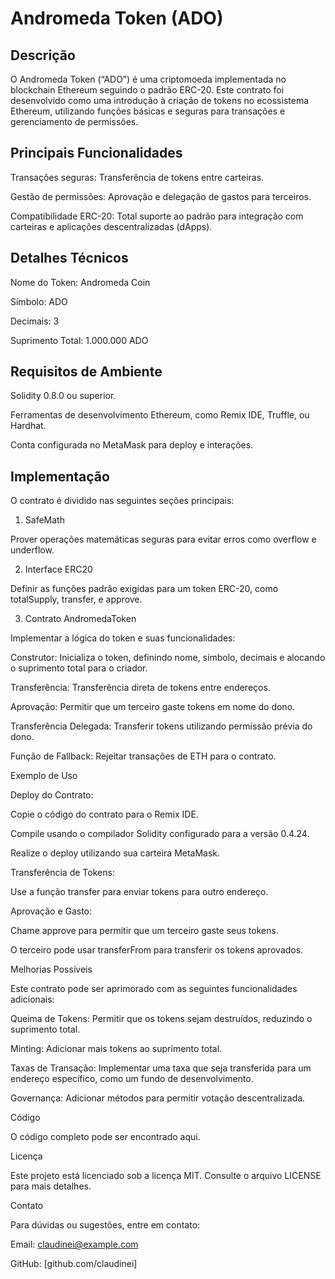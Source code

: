 # **Andromeda Token (ADO)**

## **Descrição**

O Andromeda Token (“ADO”) é uma criptomoeda implementada no blockchain Ethereum seguindo o padrão ERC-20. Este contrato foi desenvolvido como uma introdução à criação de tokens no ecossistema Ethereum, utilizando funções básicas e seguras para transações e gerenciamento de permissões.

## Principais Funcionalidades

Transações seguras: Transferência de tokens entre carteiras.

Gestão de permissões: Aprovação e delegação de gastos para terceiros.

Compatibilidade ERC-20: Total suporte ao padrão para integração com carteiras e aplicações descentralizadas (dApps).

## Detalhes Técnicos

Nome do Token: Andromeda Coin

Símbolo: ADO

Decimais: 3

Suprimento Total: 1.000.000 ADO

## Requisitos de Ambiente

Solidity 0.8.0 ou superior.

Ferramentas de desenvolvimento Ethereum, como Remix IDE, Truffle, ou Hardhat.

Conta configurada no MetaMask para deploy e interações.

## Implementação

O contrato é dividido nas seguintes seções principais:

1. SafeMath

Prover operações matemáticas seguras para evitar erros como overflow e underflow.

2. Interface ERC20

Definir as funções padrão exigidas para um token ERC-20, como totalSupply, transfer, e approve.

3. Contrato AndromedaToken

Implementar a lógica do token e suas funcionalidades:

Construtor: Inicializa o token, definindo nome, símbolo, decimais e alocando o suprimento total para o criador.

Transferência: Transferência direta de tokens entre endereços.

Aprovação: Permitir que um terceiro gaste tokens em nome do dono.

Transferência Delegada: Transferir tokens utilizando permissão prévia do dono.

Função de Fallback: Rejeitar transações de ETH para o contrato.

Exemplo de Uso

Deploy do Contrato:

Copie o código do contrato para o Remix IDE.

Compile usando o compilador Solidity configurado para a versão 0.4.24.

Realize o deploy utilizando sua carteira MetaMask.

Transferência de Tokens:

Use a função transfer para enviar tokens para outro endereço.

Aprovação e Gasto:

Chame approve para permitir que um terceiro gaste seus tokens.

O terceiro pode usar transferFrom para transferir os tokens aprovados.

Melhorias Possíveis

Este contrato pode ser aprimorado com as seguintes funcionalidades adicionais:

Queima de Tokens: Permitir que os tokens sejam destruídos, reduzindo o suprimento total.

Minting: Adicionar mais tokens ao suprimento total.

Taxas de Transação: Implementar uma taxa que seja transferida para um endereço específico, como um fundo de desenvolvimento.

Governança: Adicionar métodos para permitir votação descentralizada.

Código

O código completo pode ser encontrado aqui.

Licença

Este projeto está licenciado sob a licença MIT. Consulte o arquivo LICENSE para mais detalhes.

Contato

Para dúvidas ou sugestões, entre em contato:

Email: claudinei@example.com

GitHub: [github.com/claudinei]

